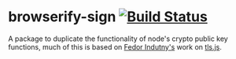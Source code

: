 browserify-sign [![Build Status](https://travis-ci.org/crypto-browserify/browserify-sign.svg)](https://travis-ci.org/crypto-browserify/browserify-sign)
===

A package to duplicate the functionality of node's crypto public key functions, much of this is based on [Fedor Indutny's](https://github.com/indutny) work on [tls.js](https://github.com/indutny/tls.js).

